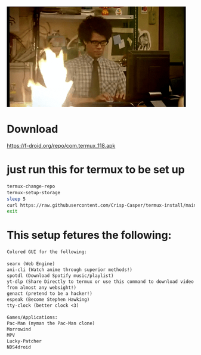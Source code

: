![IM TRYING!!!](/assets/images/program.gif)
# Download
https://f-droid.org/repo/com.termux_118.apk
# just run this for termux to be set up
```sh
termux-change-repo
termux-setup-storage
sleep 5
curl https://raw.githubusercontent.com/Crisp-Casper/termux-install/main/install.sh | bash 
exit
```
# This setup fetures the following:
```
Colored GUI for the following:

searx (Web Engine)
ani-cli (Watch anime through superior methods!)
spotdl (Download Spotify music/playlist)
yt-dlp (Share Directly to termux or use this command to download video from almost any websight!)
genact (pretend to be a hacker!)
espeak (Become Stephen Hawking)
tty-clock (better clock <3)

Games/Applications:
Pac-Man (myman the Pac-Man clone)
Morrowind
MPV
Lucky-Patcher
NDS4droid
```
